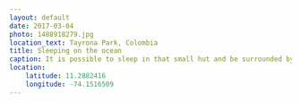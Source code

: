```yaml
---
layout: default
date: 2017-03-04
photo: 1488918279.jpg
location_text: Tayrona Park, Colombia
title: Sleeping on the ocean
caption: It is possible to sleep in that small hut and be surrounded by the ocean at night. I couldn't but I'm sure it would have been a nice experience!
location:
    latitude: 11.2882416
    longitude: -74.1516509
---
```

